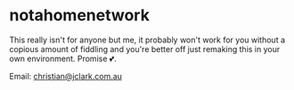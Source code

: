 # notahomenetwork
This really isn't for anyone but me, it probably won't work for you without a copious amount of fiddling and you're better off just remaking this in your own environment. Promise 💕.

Email: christian@jclark.com.au

